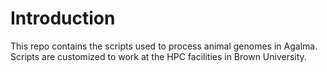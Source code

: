 # Introduction

This repo contains the scripts used to process animal genomes in Agalma. Scripts are customized to work at the HPC facilities in Brown University.
